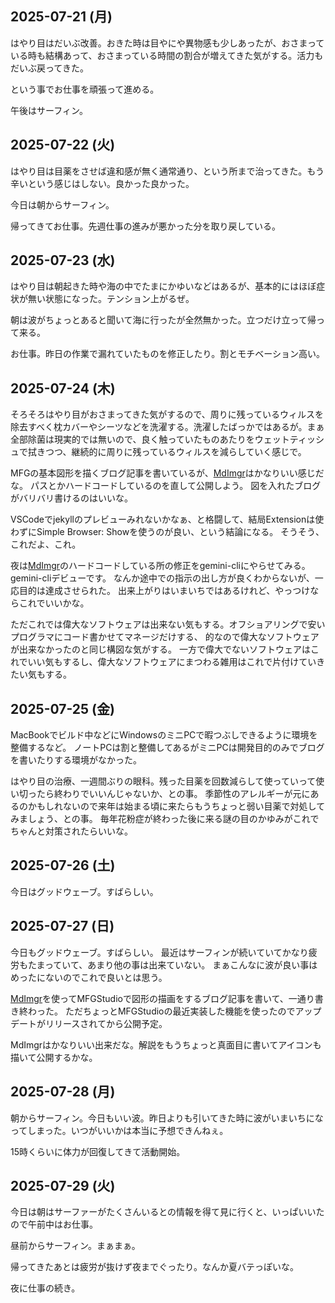 ## 2025-07-21 (月)

はやり目はだいぶ改善。おきた時は目やにや異物感も少しあったが、おさまっている時も結構あって、おさまっている時間の割合が増えてきた気がする。活力もだいぶ戻ってきた。

という事でお仕事を頑張って進める。

午後はサーフィン。

## 2025-07-22 (火)

はやり目は目薬をさせば違和感が無く通常通り、という所まで治ってきた。もう辛いという感じはしない。良かった良かった。

今日は朝からサーフィン。

帰ってきてお仕事。先週仕事の進みが悪かった分を取り戻している。

## 2025-07-23 (水)

はやり目は朝起きた時や海の中でたまにかゆいなどはあるが、基本的にはほぼ症状が無い状態になった。テンション上がるぜ。

朝は波がちょっとあると聞いて海に行ったが全然無かった。立つだけ立って帰って来る。

お仕事。昨日の作業で漏れていたものを修正したり。割とモチベーション高い。

## 2025-07-24 (木)

そろそろはやり目がおさまってきた気がするので、周りに残っているウィルスを除去すべく枕カバーやシーツなどを洗濯する。洗濯したばっかではあるが。まぁ全部除菌は現実的では無いので、良く触っていたものあたりをウェットティッシュで拭きつつ、継続的に周りに残っているウィルスを減らしていく感じで。

MFGの基本図形を描くブログ記事を書いているが、[MdImgr](MdImgr)はかなりいい感じだな。
パスとかハードコードしているのを直して公開しよう。
図を入れたブログがバリバリ書けるのはいいな。

VSCodeでjekyllのプレビューみれないかなぁ、と格闘して、結局Extensionは使わずにSimple Browser: Showを使うのが良い、という結論になる。
そうそう、これだよ、これ。

夜は[MdImgr](MdImgr)のハードコードしている所の修正をgemini-cliにやらせてみる。gemini-cliデビューです。
なんか途中での指示の出し方が良くわからないが、一応目的は達成させられた。
出来上がりはいまいちではあるけれど、やっつけならこれでいいかな。

ただこれでは偉大なソフトウェアは出来ない気もする。オフショアリングで安いプログラマにコード書かせてマネージだけする、
的なので偉大なソフトウェアが出来なかったのと同じ構図な気がする。
 一方で偉大でないソフトウェアはこれでいい気もするし、偉大なソフトウェアにまつわる雑用はこれで片付けていきたい気もする。

## 2025-07-25 (金)

MacBookでビルド中などにWindowsのミニPCで暇つぶしできるように環境を整備するなど。
ノートPCは割と整備してあるがミニPCは開発目的のみでブログを書いたりする環境がなかった。

はやり目の治療、一週間ぶりの眼科。残った目薬を回数減らして使っていって使い切ったら終わりでいいんじゃないか、との事。
季節性のアレルギーが元にあるのかもしれないので来年は始まる頃に来たらもうちょっと弱い目薬で対処してみましょう、との事。
毎年花粉症が終わった後に来る謎の目のかゆみがこれでちゃんと対策されたらいいな。

## 2025-07-26 (土)

今日はグッドウェーブ。すばらしい。

## 2025-07-27 (日)

今日もグッドウェーブ。すばらしい。
最近はサーフィンが続いていてかなり疲労もたまっていて、あまり他の事は出来ていない。
まぁこんなに波が良い事はめったにないのでこれで良いとは思う。

[MdImgr](MdImgr)を使ってMFGStudioで図形の描画をするブログ記事を書いて、一通り書き終わった。
ただちょっとMFGStudioの最近実装した機能を使ったのでアップデートがリリースされてから公開予定。

MdImgrはかなりいい出来だな。解説をもうちょっと真面目に書いてアイコンも描いて公開するかな。

## 2025-07-28 (月)

朝からサーフィン。今日もいい波。昨日よりも引いてきた時に波がいまいちになってしまった。いつがいいかは本当に予想できんねぇ。

15時くらいに体力が回復してきて活動開始。

## 2025-07-29 (火)

今日は朝はサーファーがたくさんいるとの情報を得て見に行くと、いっぱいいたので午前中はお仕事。

昼前からサーフィン。まぁまぁ。

帰ってきたあとは疲労が抜けず夜までぐったり。なんか夏バテっぽいな。

夜に仕事の続き。